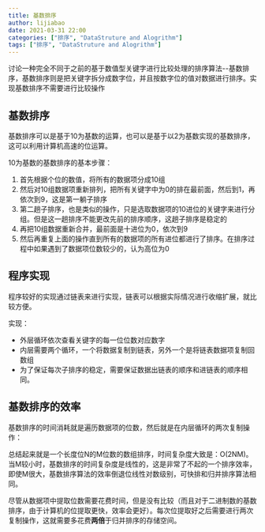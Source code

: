```yaml
---
title: 基数排序
author: lijiabao
date: 2021-03-31 22:00
categories: ["排序", "DataStruture and Alogrithm"]
tags: ["排序", "DataStruture and Alogrithm"]
---
```


讨论一种完全不同于之前的基于数值型关键字进行比较处理的排序算法--基数排序，基数排序则是把关键字拆分成数字位，并且按数字位的值对数据进行排序。实现基数排序不需要进行比较操作

## 基数排序

基数排序可以是基于10为基数的运算，也可以是基于以2为基数实现的基数排序，这可以利用计算机高速的位运算。

10为基数的基数排序的基本步骤：

1. 首先根据个位的数值，将所有的数据项分成10组
2. 然后对10组数据项重新排列，把所有关键字中为0的排在最前面，然后到1，再依次到9，这是第一躺子排序
3. 第二趟子排序，也是类似的操作，只是选取数据项的10进位的关键字来进行分组。但是这一趟排序不能更改先前的排序顺序，这趟子排序是稳定的
4. 再把10组数据重新合并，最前面是十进位为0，依次到9
5. 然后再重复上面的操作直到所有的数据项的所有进位都进行了排序。在排序过程中如果遇到了数据项位数较少的，认为高位为0

## 程序实现

程序较好的实现通过链表来进行实现，链表可以根据实际情况进行收缩扩展，就比较方便。

实现：

- 外层循环依次查看关键字的每一位位数对应数字
- 内层需要两个循环，一个将数据复制到链表，另外一个是将链表数据项复制回数组
- 为了保证每次子排序的稳定，需要保证数据出链表的顺序和进链表的顺序相同。

## 基数排序的效率

基数排序的时间消耗就是遍历数据项的位数，然后就是在内层循环的两次复制操作：

总结起来就是一个长度位N的M位数的数组排序，时间复杂度大致是：O(2NM)。当M较小时，基数排序的时间复杂度是线性的，这是非常了不起的一个排序效率，即使M很大，基数排序算法的效率倒退位线性对数级别，可快排和归并排序算法相同。

尽管从数据项中提取位数需要花费时间，但是没有比较（而且对于二进制数的基数排序，由于计算机的位提取更快，效率会更好）。每次位提取好之后需要进行两次复制操作，这就需要多花费**两倍**于归并排序的存储空间。

